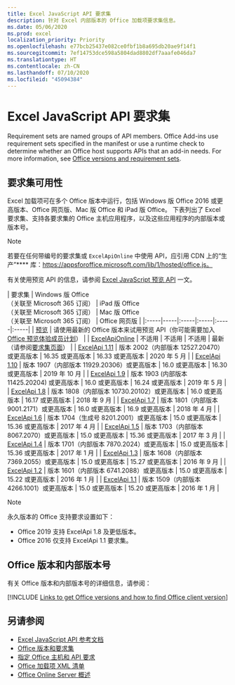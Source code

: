 ```yaml
---
title: Excel JavaScript API 要求集
description: 针对 Excel 内部版本的 Office 加载项要求集信息。
ms.date: 05/06/2020
ms.prod: excel
localization_priority: Priority
ms.openlocfilehash: e77bcb25437e082ce0fbf1b8a695db20ae9f14f1
ms.sourcegitcommit: 7ef14753dce598a5804dad8802df7aaafe046da7
ms.translationtype: HT
ms.contentlocale: zh-CN
ms.lasthandoff: 07/10/2020
ms.locfileid: "45094384"
---
```

# <a name="excel-javascript-api-requirement-sets"></a>Excel JavaScript API 要求集

Requirement sets are named groups of API members. Office Add-ins use requirement sets specified in the manifest or use a runtime check to determine whether an Office host supports APIs that an add-in needs. For more information, see [Office versions and requirement sets](../../develop/office-versions-and-requirement-sets.md).

## <a name="requirement-set-availability"></a>要求集可用性

Excel 加载项可在多个 Office 版本中运行，包括 Windows 版 Office 2016 或更高版本、Office 网页版、Mac 版 Office 和 iPad 版 Office。 下表列出了 Excel 要求集、支持各要求集的 Office 主机应用程序，以及这些应用程序的内部版本或版本号。

> [!NOTE]
> 若要在任何带编号的要求集或 `ExcelApiOnline` 中使用 API，应引用 CDN 上的“生产”**** 库：https://appsforoffice.microsoft.com/lib/1/hosted/office.js。
>
> 有关使用预览 API 的信息，请参阅 [Excel JavaScript 预览 API](excel-preview-apis.md) 一文。

|  要求集  |  Windows 版 Office<br>（关联至 Microsoft 365 订阅）  |  iPad 版 Office<br>（关联至 Microsoft 365 订阅）  |  Mac 版 Office<br>（关联至 Microsoft 365 订阅）  | Office 网页版 |
|:-----|-----|:-----|:-----|:-----|:-----|
| [预览](excel-preview-apis.md)  | 请使用最新的 Office 版本来试用预览 API（你可能需要加入 [Office 预览体验成员计划](https://insider.office.com)） |
| [ExcelApiOnline](excel-api-online-requirement-set.md) | 不适用 | 不适用 | 不适用 | 最新（请参阅[要求集页面](./excel-api-online-requirement-set.md)） |
| [ExcelApi 1.11](excel-api-1-11-requirement-set.md) | 版本 2002（内部版本 12527.20470）或更高版本 | 16.35 或更高版本 | 16.33 或更高版本 | 2020 年 5 月 |
| [ExcelApi 1.10](excel-api-1-10-requirement-set.md) | 版本 1907（内部版本 11929.20306）或更高版本 | 16.0 或更高版本 | 16.30 或更高版本 | 2019 年 10 月 |
| [ExcelApi 1.9](excel-api-1-9-requirement-set.md)  | 版本 1903 (内部版本 11425.20204) 或更高版本 | 16.0 或更高版本 | 16.24 或更高版本 | 2019 年 5 月 |
| [ExcelApi 1.8](excel-api-1-8-requirement-set.md)  | 版本 1808（内部版本 10730.20102）或更高版本 | 16.0 或更高版本 | 16.17 或更高版本 | 2018 年 9 月 |
| [ExcelApi 1.7](excel-api-1-7-requirement-set.md)  | 版本 1801（内部版本 9001.2171）或更高版本   | 16.0 或更高版本  | 16.9 或更高版本  | 2018 年 4 月 |
| [ExcelApi 1.6](excel-api-1-6-requirement-set.md)  | 版本 1704（生成号 8201.2001）或更高版本   | 15.0 或更高版本  | 15.36 或更高版本 | 2017 年 4 月 |
| [ExcelApi 1.5](excel-api-1-5-requirement-set.md)  | 版本 1703（内部版本 8067.2070）或更高版本   | 15.0 或更高版本  | 15.36 或更高版本 | 2017 年 3 月 |
| [ExcelApi 1.4](excel-api-1-4-requirement-set.md)  | 版本 1701（内部版本 7870.2024）或更高版本   | 15.0 或更高版本  | 15.36 或更高版本 | 2017 年 1 月 |
| [ExcelApi 1.3](excel-api-1-3-requirement-set.md)  | 版本 1608（内部版本 7369.2055）或更高版本   | 15.0 或更高版本 | 15.27 或更高版本 | 2016 年 9 月 |
| [ExcelApi 1.2](excel-api-1-2-requirement-set.md)  | 版本 1601（内部版本 6741.2088）或更高版本   | 15.0 或更高版本 | 15.22 或更高版本 | 2016 年 1 月 |
| [ExcelApi 1.1](excel-api-1-1-requirement-set.md)  | 版本 1509（内部版本 4266.1001）或更高版本   | 15.0 或更高版本 | 15.20 或更高版本 | 2016 年 1 月 |

> [!NOTE]
> 永久版本的 Office 支持要求设置如下：
>
> - Office 2019 支持 ExcelApi 1.8 及更低版本。
> - Office 2016 仅支持 ExcelApi 1.1 要求集。

## <a name="office-versions-and-build-numbers"></a>Office 版本和内部版本号

有关 Office 版本和内部版本号的详细信息，请参阅：

[!INCLUDE [Links to get Office versions and how to find Office client version](../../includes/links-get-office-versions-builds.md)]

## <a name="see-also"></a>另请参阅

- [Excel JavaScript API 参考文档](/javascript/api/excel)
- [Office 版本和要求集](../../develop/office-versions-and-requirement-sets.md)
- [指定 Office 主机和 API 要求](../../develop/specify-office-hosts-and-api-requirements.md)
- [Office 加载项 XML 清单](../../develop/add-in-manifests.md)
- [Office Online Server 概述](/officeonlineserver/office-online-server-overview)
